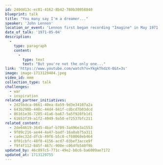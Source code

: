 ```yaml
---
id: 240dd13c-ec81-4162-8b42-780b30058840
blueprint: talk
title: "You many say I'm a dreamer..."
speaker: 'John Lennon'
location_or_event: 'Lennon first began recording "Imagine" in May 1971 at his home studio at Tittenhrust Park in England'
date_of_talk: '1971-05-04'
description:
  -
    type: paragraph
    content:
      -
        type: text
        text: "But you're not the only one..."
link: 'https://www.youtube.com/watch?v=YkgkThdzX-8&t=3s'
image: image-1713129404.jpeg
video_id: mmm
collection_type: talk
challenges:
  - war
  - inspiration
related_partner_initiatives:
  - 2d25bdca-0661-40ea-8a59-9d3e34107a2a
  - 643b298b-448c-44d4-841f-cdbcd7b03dcd
  - 86161e36-7285-41a6-ba67-5a5f928fb1d1
  - 61653f39-a1f2-4949-9a50-e72537bfc211
related_content:
  - 2de64619-3645-4baf-b709-3a496e3a1553
  - 9f09c216-ae44-4a47-badf-16a8ab75a311
  - cadec32d-dfcb-49f6-b5c8-cf60068eb464
  - 8f01cbfc-48f8-4156-acd7-03bef3acce9f
  - f9f4f112-845f-467c-900e-c064fb540f9b
updated_by: 46c097c5-771c-49e2-b8c6-ba6009ae7172
updated_at: 1713129755
---
```


